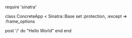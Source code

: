 require 'sinatra'
 
class ConcreteApp < Sinatra::Base
 set :protection, :except => :frame_options
 
 post '/' do
 "Hello World"
 end
end
